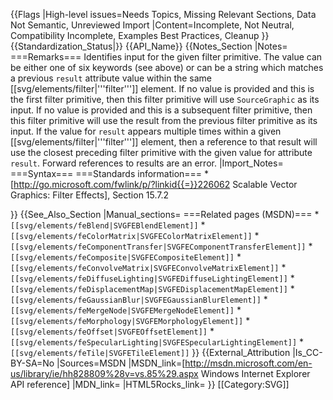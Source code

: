 {{Flags
|High-level issues=Needs Topics, Missing Relevant Sections, Data Not Semantic, Unreviewed Import
|Content=Incomplete, Not Neutral, Compatibility Incomplete, Examples Best Practices, Cleanup
}}
{{Standardization_Status|}}
{{API_Name}}
{{Notes_Section
|Notes=
===Remarks===
Identifies input for the given filter primitive. The value can be either one of six keywords (see above) or can be a string which matches a previous <code>result</code> attribute value within the same [[svg/elements/filter|'''filter''']] element. If no value is provided and this is the first filter primitive, then this filter primitive will use <code>SourceGraphic</code> as its input. If no value is provided and this is a subsequent filter primitive, then this filter primitive will use the result from the previous filter primitive as its input.
If the value for <code>result</code> appears multiple times within a given [[svg/elements/filter|'''filter''']] element, then a reference to that result will use the closest preceding filter primitive with the given value for attribute <code>result</code>. Forward references to results are an error.
|Import_Notes=
===Syntax===
===Standards information===
*[http://go.microsoft.com/fwlink/p/?linkid{{=}}226062 Scalable Vector Graphics: Filter Effects], Section 15.7.2


}}
{{See_Also_Section
|Manual_sections=
===Related pages (MSDN)===
*<code>[[svg/elements/feBlend|SVGFEBlendElement]]</code>
*<code>[[svg/elements/feColorMatrix|SVGFEColorMatrixElement]]</code>
*<code>[[svg/elements/feComponentTransfer|SVGFEComponentTransferElement]]</code>
*<code>[[svg/elements/feComposite|SVGFECompositeElement]]</code>
*<code>[[svg/elements/feConvolveMatrix|SVGFEConvolveMatrixElement]]</code>
*<code>[[svg/elements/feDiffuseLighting|SVGFEDiffuseLightingElement]]</code>
*<code>[[svg/elements/feDisplacementMap|SVGFEDisplacementMapElement]]</code>
*<code>[[svg/elements/feGaussianBlur|SVGFEGaussianBlurElement]]</code>
*<code>[[svg/elements/feMergeNode|SVGFEMergeNodeElement]]</code>
*<code>[[svg/elements/feMorphology|SVGFEMorphologyElement]]</code>
*<code>[[svg/elements/feOffset|SVGFEOffsetElement]]</code>
*<code>[[svg/elements/feSpecularLighting|SVGFESpecularLightingElement]]</code>
*<code>[[svg/elements/feTile|SVGFETileElement]]</code>
}}
{{External_Attribution
|Is_CC-BY-SA=No
|Sources=MSDN
|MSDN_link=[http://msdn.microsoft.com/en-us/library/ie/hh828809%28v=vs.85%29.aspx Windows Internet Explorer API reference]
|MDN_link=
|HTML5Rocks_link=
}}
[[Category:SVG]]